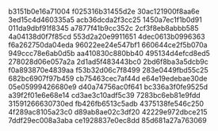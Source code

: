 b3151b0e16a71004
f025316b31455d2e
30ac121900f8aa6e
3ed15c4d460335a5
acb36dcda2f3cc25
1450a7ec1f1b0d91
011da9dbf91f8345
a7877f41b9cc352c
2cf3f8eb8abbb585
4a04138d0f7f85cd
553d2a20e9911651
4dec0613b0996363
f6a262750da04eda
96022ee24e547bf1
660644ce2f5b070a
949ccc78e6ab0d5b
aa410830c880bb40
495134d4efcd8ed5
278028d06e057a2a
2d1ad5f483443bc0
2bd6f8ba3a5dcb9c
f0a893870e4839aa
f53b32d06c7f8499
283e0449fbd55c25
682bc6907f97b459
cb75463cec7af44d
e64e19edebae30de
05e05999426680e9
d40a74756ac0f641
bc336a3f0fe9525d
a39f2f01e6e68e14
cd3ae3c10adf5c39
7283bc6eb81e9fdd
31591266630730ed
fb426fb6513c5adb
4375138fe546c250
4f289ac8105a23c0
d89ab8ae02c3df20
42229e972dbce215
7ddf29ec008a3aba
ce1928837e0ec8dd
85d681a27a763069
